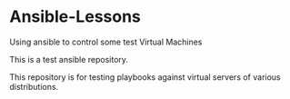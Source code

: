 # Ansible-Lessons
Using ansible to control some test Virtual Machines

This is a test ansible repository.

This repository is for testing playbooks against virtual servers
of various distributions.